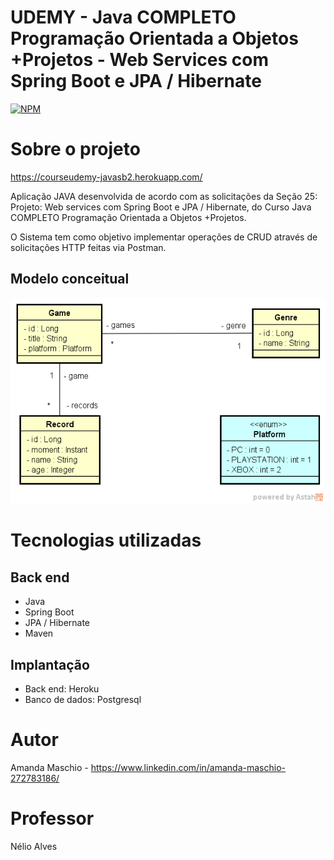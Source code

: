 # UDEMY - Java COMPLETO Programação Orientada a Objetos +Projetos - Web Services com Spring Boot e JPA / Hibernate
[![NPM](https://img.shields.io/npm/l/react)](https://github.com/amanda-maschio/course-springboot-2-java-11/blob/main/LICENSE) 

# Sobre o projeto

https://courseudemy-javasb2.herokuapp.com/

Aplicação JAVA desenvolvida de acordo com as solicitações da Seção 25: Projeto: Web services com Spring Boot e JPA / Hibernate, do Curso Java COMPLETO Programação Orientada a Objetos +Projetos. 

O Sistema tem como objetivo implementar operações de CRUD através de solicitações HTTP feitas via Postman.

## Modelo conceitual
![Modelo Conceitual](https://github.com/acenelio/assets/raw/main/sds1/modelo-conceitual.png)

# Tecnologias utilizadas
## Back end
- Java
- Spring Boot
- JPA / Hibernate
- Maven

## Implantação
- Back end: Heroku
- Banco de dados: Postgresql

# Autor

Amanda Maschio - https://www.linkedin.com/in/amanda-maschio-272783186/

# Professor

Nélio Alves
